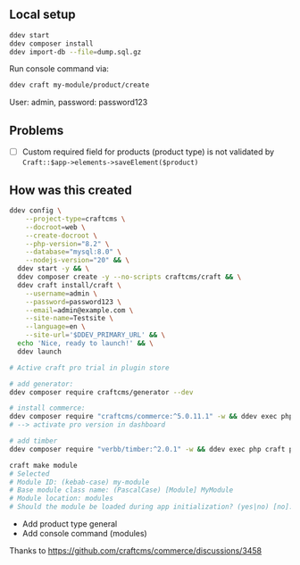 ## Local setup

```bash
ddev start
ddev composer install
ddev import-db --file=dump.sql.gz
```

Run console command via:
```bash
ddev craft my-module/product/create
```

User: admin, password: password123

## Problems

- [ ] Custom required field for products (product type) is not validated by `Craft::$app->elements->saveElement($product)`

## How was this created

```bash
ddev config \
    --project-type=craftcms \
    --docroot=web \
    --create-docroot \
    --php-version="8.2" \
    --database="mysql:8.0" \
    --nodejs-version="20" && \
  ddev start -y && \
  ddev composer create -y --no-scripts craftcms/craft && \
  ddev craft install/craft \
    --username=admin \
    --password=password123 \
    --email=admin@example.com \
    --site-name=Testsite \
    --language=en \
    --site-url='$DDEV_PRIMARY_URL' && \
  echo 'Nice, ready to launch!' && \
  ddev launch

# Active craft pro trial in plugin store

# add generator:
ddev composer require craftcms/generator --dev

# install commerce:
ddev composer require "craftcms/commerce:^5.0.11.1" -w && ddev exec php craft plugin/install commerce
# --> activate pro version in dashboard

# add timber
ddev composer require "verbb/timber:^2.0.1" -w && ddev exec php craft plugin/install timber
```

```bash
craft make module
# Selected
# Module ID: (kebab-case) my-module
# Base module class name: (PascalCase) [Module] MyModule
# Module location: modules
# Should the module be loaded during app initialization? (yes|no) [no]:yes
```

- Add product type general
- Add console command (modules)

Thanks to https://github.com/craftcms/commerce/discussions/3458